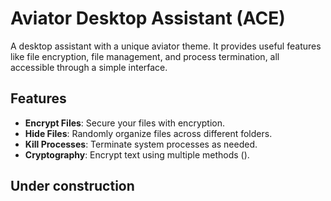 # Aviator Desktop Assistant (ACE)

A desktop assistant with a unique aviator theme. It provides useful features like file encryption, file management, and process termination, all accessible through a simple interface.

## Features

- **Encrypt Files**: Secure your files with encryption.
- **Hide Files**: Randomly organize files across different folders.
- **Kill Processes**: Terminate system processes as needed.
- **Cryptography**: Encrypt text using multiple methods ().

## Under construction

